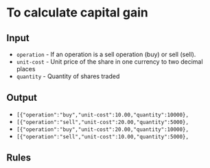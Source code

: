 # To calculate capital gain




## Input
- `operation` - If an operation is a sell operation (buy) or sell (sell).
- `unit-cost` - Unit price of the share in one currency to two decimal places
- `quantity` - Quantity of shares traded


## Output
- `[{"operation":"buy","unit-cost":10.00,"quantity":10000},`
- `[{"operation":"sell","unit-cost":20.00,"quantity":5000},`
- `[{"operation":"buy","unit-cost":20.00,"quantity":10000},`
- `[{"operation":"sell","unit-cost":10.00,"quantity":5000},`


## Rules
